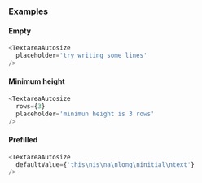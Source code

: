 ### Examples

#### Empty

```js
<TextareaAutosize
  placeholder='try writing some lines'
/>
```

#### Minimum height

```js
<TextareaAutosize
  rows={3}
  placeholder='minimun height is 3 rows'
/>
```

#### Prefilled

```js
<TextareaAutosize
  defaultValue={'this\nis\na\nlong\ninitial\ntext'}
/>
```
